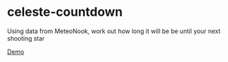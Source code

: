 # celeste-countdown
Using data from MeteoNook, work out how long it will be be until your next shooting star

[Demo](http://celeste-countdown.elmund.io)
